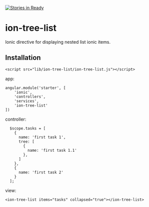 [![Stories in Ready](https://badge.waffle.io/fer/ion-tree-list.png?label=ready&title=Ready)](https://waffle.io/fer/ion-tree-list)
# ion-tree-list

Ionic directive for displaying nested list ionic items.

## Installation

```
<script src="lib/ion-tree-list/ion-tree-list.js"></script>
```

app: 

```
angular.module('starter', [
    'ionic', 
    'controllers', 
    'services', 
    'ion-tree-list'
])
```

controller:

```
  $scope.tasks = [
    {
      name: 'first task 1',
      tree: [
        {
          name: 'first task 1.1'
        },
      ]
    },
    {
      name: 'first task 2'
    }
  ];    
```


view:

```
<ion-tree-list items="tasks" collapsed="true"></ion-tree-list>
```